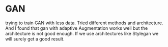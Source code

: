 # GAN
trying to train GAN with less data. Tried different methods
and architecture. And I found that gan with adaptive Augmentation 
works well but the architecture is not good enough. If we use architectures like 
Stylegan we will surely get a good result.




